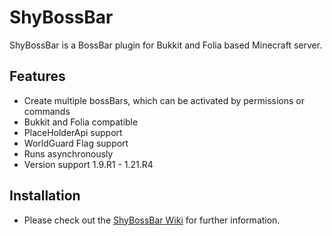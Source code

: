 # ShyBossBar

ShyBossBar is a BossBar plugin for Bukkit and Folia based Minecraft server.

## Features

* Create multiple bossBars, which can be activated by permissions or commands
* Bukkit and Folia compatible
* PlaceHolderApi support
* WorldGuard Flag support
* Runs asynchronously
* Version support 1.9.R1 - 1.21.R4

## Installation

* Please check out the [ShyBossBar Wiki](https://shynixn.github.io/ShyBossBar/) for further information.
